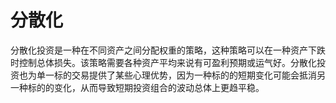 # 分散化

分散化投资是一种在不同资产之间分配权重的策略，这种策略可以在一种资产下跌时控制总体损失。该策略需要各种资产平均来说有可盈利预期或运气好。分散化投资也为单一标的交易提供了某些心理优势，因为一种标的的短期变化可能会抵消另一种标的的变化，从而导致短期投资组合的波动总体上更趋平稳。